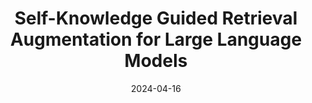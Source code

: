 ---
layout: seminar-post
title: "Self-Knowledge Guided Retrieval Augmentation for Large Language Models"
subtitle: 
categories: NLP
tags: [RAG, LLM]
date: 2024-04-16
pdf_url: 'https://drive.google.com/file/d/1QiRYTvapi_IX9E8kb6Rb46dmvfQm8OA5/preview'
---